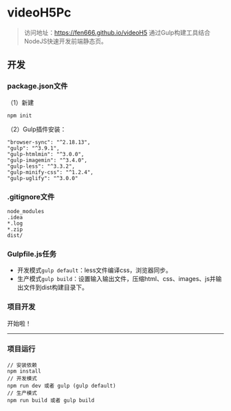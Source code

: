 # videoH5Pc

> 访问地址：<https://fen666.github.io/videoH5>
通过Gulp构建工具结合NodeJS快速开发前端静态页。

## 开发
### package.json文件
（1）新建
```
npm init
```
（2）Gulp插件安装：
```
"browser-sync": "^2.18.13",
"gulp": "^3.9.1",
"gulp-htmlmin": "^3.0.0",
"gulp-imagemin": "^3.4.0",
"gulp-less": "^3.3.2",
"gulp-minify-css": "^1.2.4",
"gulp-uglify": "^3.0.0"
```

### .gitignore文件
```
node_modules
.idea
*.log
*.zip
dist/
```
### Gulpfile.js任务
* 开发模式``gulp default``：less文件编译css，浏览器同步。
* 生产模式``gulp build``：设置输入输出文件，压缩html、css、images、js并输出文件到dist构建目录下。

### 项目开发
开始啦！

---

### 项目运行
```
// 安装依赖
npm install
// 开发模式
npm run dev 或者 gulp (gulp default)
// 生产模式
npm run build 或者 gulp build
```

